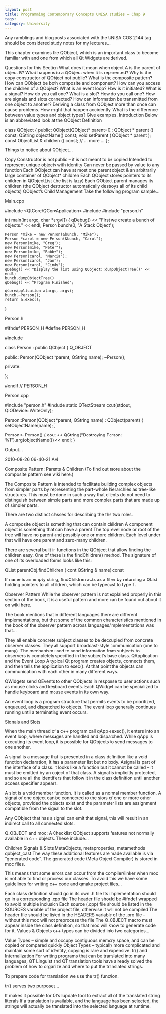 ```yaml
---
layout: post
title: Programming Contemporary Concepts UNISA studies – Chap 9
tags: 
category: University
---
```

Any ramblings and blog posts associated with the UNISA COS 2144 tag should be considered study notes for my lectures...

This chapter examines the QObject, which is an important class to become familiar with and one from which all Qt Widgets are derived.

Questions for this Section
What does it mean when object A is the parent of object B?
What happens to a QObject when it is reparented?
Why is the copy constructor of QObject not public?
What is the composite pattern?
How can QObject be both composite and component?
How can you access the children of a QObject?
What is an event loop? How is it initiated?
What is a signal? How do you call one?
What is a slot? How do you call one?
How are signals and slots connected?
How can information be transmitted from one object to another?
Deriving a class from QObject more than once can cause problems. How might that happen accidently.
What is the difference between value types and object types? Give examples.
Introduction
Below is an abbreviated look at the QObject Definition

class QObject {
public:
    QObject(QObject* parent=0);
    QObject * parent () const;
    QString objectName() const;
    void setParent ( QObject * parent );
    const ObjectList & children () const;
    // ... more ...
};
 
Things to notice about QObject…

Copy Constructor is not public – it is not meant to be copied
Intended to represent unique objects with identity
Can never be passed by value to any function
Each QObject can have at most one parent object & an arbitrarily large container of QObject* children
Each QObject stores pointers to its children in QObjectList (the list is lazy)
Each QObject parent manages its children (the QObject destructor automatically destroys all of its child objects)
QObject’s Child Management
Take the following program sample…

Main.cpp

#include <QtCore/QCoreApplication>
#include <QDebug>
#include "person.h"


int main(int argc, char *argv[])
{
    qDebug() << "First we create a bunch of objects." << endl;
    Person bunch(0, "A Stack Object");

    Person *mike = new Person(&bunch, "Mike");
    Person *carol = new Person(&bunch, "Carol");
    new Person(mike, "Greg");
    new Person(mike, "Peter");
    new Person(mike, "Bobby");
    new Person(carol, "Marcia");
    new Person(carol, "Jan");
    new Person(carol, "Cindy");
    qDebug() << "Display the list using QObject::dumpObjectTree()" << endl;
    bunch.dumpObjectTree();
    qDebug() << "Program Finished";

    QCoreApplication a(argc, argv);        
    bunch.~Person();
    return a.exec();    
}
 

Person.h

#ifndef PERSON_H
#define PERSON_H

#include <QObject>

class Person : public QObject
{
    Q_OBJECT

public:
    Person(QObject *parent, QString name);
    ~Person();

private:
    
};

#endif // PERSON_H
 

Person.cpp

#include "person.h"
#include <QTextStream>
static QTextStream cout(stdout, QIODevice::WriteOnly);

Person::Person(QObject *parent, QString name) : QObject(parent)
{
    setObjectName(name);
}

Person::~Person()
{
    cout << QString("Destroying Person: %1").arg(objectName()) << endl;
}
 

Output…

2010-08-26 06-40-21 AM

 

Composite Pattern: Parents & Children
(To find out more about the composite pattern see wiki here.)

The Composite Pattern is intended to facilitate building complex objects from simpler parts by representing the part-whole hierarchies as tree-like structures. This must be done in such a way that clients do not need to distinguish between simple parts and more complex parts that are made up of simpler parts.

There are two distinct classes for describing the the two roles.

A composite object is something that can contain children
A component object is something that can have a parent
The top level node or root of the tree will have no parent and possibly one or more children. Each level under that will have one parent and zero-many children.

There are several built in functions in the QObject that allow finding the children easy. One of these is the findChildren() method. The signature of one of its overloaded forms looks like this:

QList<T> parentObj.findChildren<T> ( cont QString & name) const

If name is an empty string, findChildren acts as a filter by returning a QList holding pointers to all children, which can be typecast to type T.

Observer Pattern
While the observer pattern is not explained properly in this section of the book, it is a useful pattern and more can be found out about it on wiki here.

The book mentions that in different languages there are different implementations, but that some of the common characteristics mentioned in the book of the observer pattern across languages/implementations was that…

They all enable concrete subject classes to be decoupled from concrete observer classes.
They all support broadcast-style communication (one to many).
The mechanism used to send information from subjects to observers is completely specified in the subject’s base class.
QApplication and the Event Loop
A typical Qt program creates objects, connects them, and then tells the application to exec(). At that point the objects can communication with each other in many different ways.

QWidgets send QEvents to other QObjects in response to user actions such as mouse clicks and keyboard events. Each QWidget can be specialized to handle keyboard and mouse events in its own way.

An event loop is a program structure that permits events to be prioritized, enqueued, and dispatched to objects. The event loop generally continues running until a terminating event occurs.

Signals and Slots

When the main thread of a c++ program call qApp->exec(), it enters into an event loop, where messages are handled and dispatched. While qApp is executing its event loop, it is possible for QObjects to send messages to one another.

A signal is a message that is presented in a class definition like a void function declaration, It has a parameter list but no body. Asignal is part of the interface of a class. It looks like a function but it cannot be called – it must be emitted by an object of that class. A signal is implicitly protected, and so are all the identifiers that follow it in the class definition until another access specifier appears.

A slot is a void member function. It is called as a normal member function. A signal of one object can be connected to the slots of one or more other objects, provided the objects exist and the parameter lists are assignment compatible from the signal to the slot.

Any QObject that has a signal can emit that signal, this will result in an indirect call to all connected slots.

Q_OBJECT and moc: A Checklist
QObject supports features not normally available in c++ objects. These include…

Children
Signals & Slots
MetaObjects, metaproperties, metamethods
qobject_cast
The way these additional features are made available is via “generated code”. The generated code (Meta Object Compiler) is stored in moc files.

This means that some errors can occur from the compiler/linker when moc is not able to find or process our classes. To avoid this we have some guidelines for writing c++ code and qmake project files…

Each class definition should go in its own .h file
Its implementation should go in a corresponding .cpp file
The header file should be #ifndef wrapped to avoid multiple inclusion
Each source (.cpp) file should be listed in the SOURCES variable of the project file, otherwise it will not be compiled
The header file should be listed in the HEADERS variable of the .pro file – without this moc will not preprocess the file
The Q_OBJECT macro must appear inside the class definition, so that moc will know to generate code for it.
Values & Objects
c++ types can be divided into two categories…

Value Types – simple and occupy contiguous memory space, and can be copied or compared quickly
Object Types – typically more complicated and maintain some sort of identity, copying is rare and expensive.
tr() and Internalization
For writing programs that can be translated into many languages, QT Linguist and QT translation tools have already solved the problem of how to organize and where to put the translated strings.

To prepare code for translation we use the tr() function.

tr() serves two purposes…

It makes it possible for Qt’s lupdate tool to extract all of the translated string literals
If a translation is available, and the language has been selected, the strings will actually be translated into the selected language at runtime.